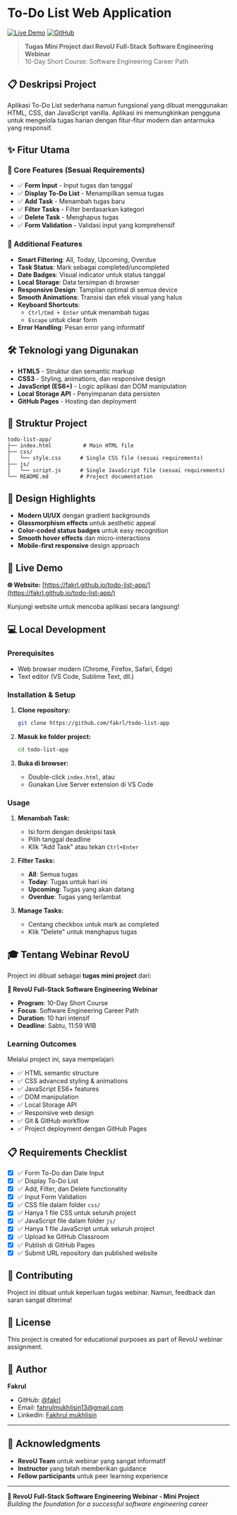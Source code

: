 # To-Do List Web Application

[![Live Demo](https://img.shields.io/badge/Live%20Demo-Visit%20Website-blue?style=for-the-badge)](https://fakrl.github.io/todo-list-app/)
[![GitHub](https://img.shields.io/badge/GitHub-Repository-black?style=for-the-badge&logo=github)](https://github.com/fakrl/todo-list-app)

> **Tugas Mini Project dari RevoU Full-Stack Software Engineering Webinar**  
> 10-Day Short Course: Software Engineering Career Path

## 📋 Deskripsi Project

Aplikasi To-Do List sederhana namun fungsional yang dibuat menggunakan HTML, CSS, dan JavaScript vanilla. Aplikasi ini memungkinkan pengguna untuk mengelola tugas harian dengan fitur-fitur modern dan antarmuka yang responsif.

## ✨ Fitur Utama

### 🎯 Core Features (Sesuai Requirements)
- ✅ **Form Input** - Input tugas dan tanggal
- ✅ **Display To-Do List** - Menampilkan semua tugas
- ✅ **Add Task** - Menambah tugas baru
- ✅ **Filter Tasks** - Filter berdasarkan kategori
- ✅ **Delete Task** - Menghapus tugas
- ✅ **Form Validation** - Validasi input yang komprehensif

### 🚀 Additional Features
- **Smart Filtering**: All, Today, Upcoming, Overdue
- **Task Status**: Mark sebagai completed/uncompleted
- **Date Badges**: Visual indicator untuk status tanggal
- **Local Storage**: Data tersimpan di browser
- **Responsive Design**: Tampilan optimal di semua device
- **Smooth Animations**: Transisi dan efek visual yang halus
- **Keyboard Shortcuts**: 
  - `Ctrl/Cmd + Enter` untuk menambah tugas
  - `Escape` untuk clear form
- **Error Handling**: Pesan error yang informatif

## 🛠️ Teknologi yang Digunakan

- **HTML5** - Struktur dan semantic markup
- **CSS3** - Styling, animations, dan responsive design
- **JavaScript (ES6+)** - Logic aplikasi dan DOM manipulation
- **Local Storage API** - Penyimpanan data persisten
- **GitHub Pages** - Hosting dan deployment

## 📁 Struktur Project

```
todo-list-app/
├── index.html          # Main HTML file
├── css/
│   └── style.css      # Single CSS file (sesuai requirements)
├── js/
│   └── script.js      # Single JavaScript file (sesuai requirements)
└── README.md          # Project documentation
```

## 🎨 Design Highlights

- **Modern UI/UX** dengan gradient backgrounds
- **Glassmorphism effects** untuk aesthetic appeal  
- **Color-coded status badges** untuk easy recognition
- **Smooth hover effects** dan micro-interactions
- **Mobile-first responsive** design approach

## 🚀 Live Demo

**🌐 Website:** [https://fakrl.github.io/todo-list-app/](https://fakrl.github.io/todo-list-app/)

Kunjungi website untuk mencoba aplikasi secara langsung!

## 💻 Local Development

### Prerequisites
- Web browser modern (Chrome, Firefox, Safari, Edge)
- Text editor (VS Code, Sublime Text, dll.)

### Installation & Setup

1. **Clone repository:**
   ```bash
   git clone https://github.com/fakrl/todo-list-app
   ```

2. **Masuk ke folder project:**
   ```bash
   cd todo-list-app
   ```

3. **Buka di browser:**
   - Double-click `index.html`, atau
   - Gunakan Live Server extension di VS Code

### Usage

1. **Menambah Task:**
   - Isi form dengan deskripsi task
   - Pilih tanggal deadline
   - Klik "Add Task" atau tekan `Ctrl+Enter`

2. **Filter Tasks:**
   - **All**: Semua tugas
   - **Today**: Tugas untuk hari ini
   - **Upcoming**: Tugas yang akan datang
   - **Overdue**: Tugas yang terlambat

3. **Manage Tasks:**
   - Centang checkbox untuk mark as completed
   - Klik "Delete" untuk menghapus tugas

## 🎓 Tentang Webinar RevoU

Project ini dibuat sebagai **tugas mini project** dari:

**🎯 RevoU Full-Stack Software Engineering Webinar**
- **Program**: 10-Day Short Course
- **Focus**: Software Engineering Career Path
- **Duration**: 10 hari intensif
- **Deadline**: Sabtu, 11:59 WIB

### Learning Outcomes
Melalui project ini, saya mempelajari:
- ✅ HTML semantic structure
- ✅ CSS advanced styling & animations
- ✅ JavaScript ES6+ features
- ✅ DOM manipulation
- ✅ Local Storage API
- ✅ Responsive web design
- ✅ Git & GitHub workflow
- ✅ Project deployment dengan GitHub Pages

## 📋 Requirements Checklist

- [x] ✅ Form To-Do dan Date Input
- [x] ✅ Display To-Do List  
- [x] ✅ Add, Filter, dan Delete functionality
- [x] ✅ Input Form Validation
- [x] ✅ CSS file dalam folder `css/`
- [x] ✅ Hanya 1 file CSS untuk seluruh project
- [x] ✅ JavaScript file dalam folder `js/`
- [x] ✅ Hanya 1 file JavaScript untuk seluruh project
- [x] ✅ Upload ke GitHub Classroom
- [x] ✅ Publish di GitHub Pages
- [x] ✅ Submit URL repository dan published website

## 🤝 Contributing

Project ini dibuat untuk keperluan tugas webinar. Namun, feedback dan saran sangat diterima!

## 📄 License

This project is created for educational purposes as part of RevoU webinar assignment.

## 👤 Author

**Fakrul**
- GitHub: [@fakrl](https://github.com/fakrl)
- Email: fahrulmukhlisin13@gmail.com
- LinkedIn: [Fakhrul mukhlisin](https://www.linkedin.com/in/fakrl)

---

## 🙏 Acknowledgments

- **RevoU Team** untuk webinar yang sangat informatif
- **Instructor** yang telah memberikan guidance
- **Fellow participants** untuk peer learning experience

---

**🎯 RevoU Full-Stack Software Engineering Webinar - Mini Project**  
*Building the foundation for a successful software engineering career*